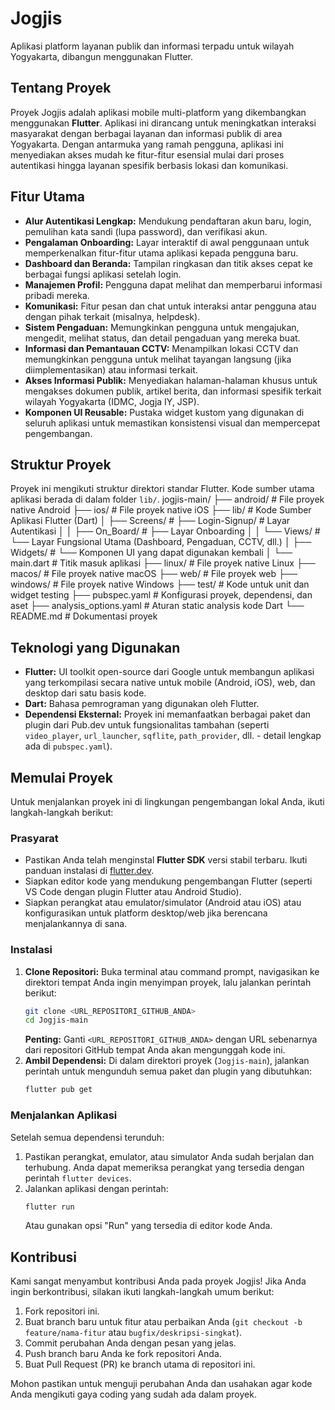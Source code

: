 # Jogjis

Aplikasi platform layanan publik dan informasi terpadu untuk wilayah Yogyakarta, dibangun menggunakan Flutter.








## Tentang Proyek

Proyek Jogjis adalah aplikasi mobile multi-platform yang dikembangkan menggunakan **Flutter**. Aplikasi ini dirancang untuk meningkatkan interaksi masyarakat dengan berbagai layanan dan informasi publik di area Yogyakarta. Dengan antarmuka yang ramah pengguna, aplikasi ini menyediakan akses mudah ke fitur-fitur esensial mulai dari proses autentikasi hingga layanan spesifik berbasis lokasi dan komunikasi.

## Fitur Utama

* **Alur Autentikasi Lengkap:** Mendukung pendaftaran akun baru, login, pemulihan kata sandi (lupa password), dan verifikasi akun.
* **Pengalaman Onboarding:** Layar interaktif di awal penggunaan untuk memperkenalkan fitur-fitur utama aplikasi kepada pengguna baru.
* **Dashboard dan Beranda:** Tampilan ringkasan dan titik akses cepat ke berbagai fungsi aplikasi setelah login.
* **Manajemen Profil:** Pengguna dapat melihat dan memperbarui informasi pribadi mereka.
* **Komunikasi:** Fitur pesan dan chat untuk interaksi antar pengguna atau dengan pihak terkait (misalnya, helpdesk).
* **Sistem Pengaduan:** Memungkinkan pengguna untuk mengajukan, mengedit, melihat status, dan detail pengaduan yang mereka buat.
* **Informasi dan Pemantauan CCTV:** Menampilkan lokasi CCTV dan memungkinkan pengguna untuk melihat tayangan langsung (jika diimplementasikan) atau informasi terkait.
* **Akses Informasi Publik:** Menyediakan halaman-halaman khusus untuk mengakses dokumen publik, artikel berita, dan informasi spesifik terkait wilayah Yogyakarta (IDMC, Jogja IY, JSP).
* **Komponen UI Reusable:** Pustaka widget kustom yang digunakan di seluruh aplikasi untuk memastikan konsistensi visual dan mempercepat pengembangan.

## Struktur Proyek

Proyek ini mengikuti struktur direktori standar Flutter. Kode sumber utama aplikasi berada di dalam folder `lib/`.
jogjis-main/
├── android/          # File proyek native Android
├── ios/              # File proyek native iOS
├── lib/              # Kode Sumber Aplikasi Flutter (Dart)
│   ├── Screens/      #   ├── Login-Signup/ # Layar Autentikasi
│   │   ├── On_Board/     #   ├── Layar Onboarding
│   │   └── Views/        #   └── Layar Fungsional Utama (Dashboard, Pengaduan, CCTV, dll.)
│   ├── Widgets/      #   └── Komponen UI yang dapat digunakan kembali
│   └── main.dart     #   Titik masuk aplikasi
├── linux/            # File proyek native Linux
├── macos/            # File proyek native macOS
├── web/              # File proyek web
├── windows/          # File proyek native Windows
├── test/             # Kode untuk unit dan widget testing
├── pubspec.yaml      # Konfigurasi proyek, dependensi, dan aset
├── analysis_options.yaml # Aturan static analysis kode Dart
└── README.md         # Dokumentasi proyek

## Teknologi yang Digunakan

* **Flutter:** UI toolkit open-source dari Google untuk membangun aplikasi yang terkompilasi secara native untuk mobile (Android, iOS), web, dan desktop dari satu basis kode.
* **Dart:** Bahasa pemrograman yang digunakan oleh Flutter.
* **Dependensi Eksternal:** Proyek ini memanfaatkan berbagai paket dan plugin dari Pub.dev untuk fungsionalitas tambahan (seperti `video_player`, `url_launcher`, `sqflite`, `path_provider`, dll. - detail lengkap ada di `pubspec.yaml`).

## Memulai Proyek

Untuk menjalankan proyek ini di lingkungan pengembangan lokal Anda, ikuti langkah-langkah berikut:

### Prasyarat

* Pastikan Anda telah menginstal **Flutter SDK** versi stabil terbaru. Ikuti panduan instalasi di [flutter.dev](https://flutter.dev/docs/get-started/install).
* Siapkan editor kode yang mendukung pengembangan Flutter (seperti VS Code dengan plugin Flutter atau Android Studio).
* Siapkan perangkat atau emulator/simulator (Android atau iOS) atau konfigurasikan untuk platform desktop/web jika berencana menjalankannya di sana.

### Instalasi

1.  **Clone Repositori:** Buka terminal atau command prompt, navigasikan ke direktori tempat Anda ingin menyimpan proyek, lalu jalankan perintah berikut:
    ```bash
    git clone <URL_REPOSITORI_GITHUB_ANDA>
    cd Jogjis-main
    ```
    **Penting:** Ganti `<URL_REPOSITORI_GITHUB_ANDA>` dengan URL sebenarnya dari repositori GitHub tempat Anda akan mengunggah kode ini.
2.  **Ambil Dependensi:** Di dalam direktori proyek (`Jogjis-main`), jalankan perintah untuk mengunduh semua paket dan plugin yang dibutuhkan:
    ```bash
    flutter pub get
    ```

### Menjalankan Aplikasi

Setelah semua dependensi terunduh:

1.  Pastikan perangkat, emulator, atau simulator Anda sudah berjalan dan terhubung. Anda dapat memeriksa perangkat yang tersedia dengan perintah `flutter devices`.
2.  Jalankan aplikasi dengan perintah:
    ```bash
    flutter run
    ```
    Atau gunakan opsi "Run" yang tersedia di editor kode Anda.

## Kontribusi

Kami sangat menyambut kontribusi Anda pada proyek Jogjis! Jika Anda ingin berkontribusi, silakan ikuti langkah-langkah umum berikut:

1.  Fork repositori ini.
2.  Buat branch baru untuk fitur atau perbaikan Anda (`git checkout -b feature/nama-fitur` atau `bugfix/deskripsi-singkat`).
3.  Commit perubahan Anda dengan pesan yang jelas.
4.  Push branch baru Anda ke fork repositori Anda.
5.  Buat Pull Request (PR) ke branch utama di repositori ini.

Mohon pastikan untuk menguji perubahan Anda dan usahakan agar kode Anda mengikuti gaya coding yang sudah ada dalam proyek.
